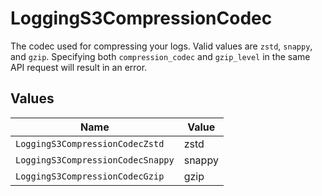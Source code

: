# LoggingS3CompressionCodec

The codec used for compressing your logs. Valid values are `zstd`, `snappy`, and `gzip`. Specifying both `compression_codec` and `gzip_level` in the same API request will result in an error.


## Values

| Name                              | Value                             |
| --------------------------------- | --------------------------------- |
| `LoggingS3CompressionCodecZstd`   | zstd                              |
| `LoggingS3CompressionCodecSnappy` | snappy                            |
| `LoggingS3CompressionCodecGzip`   | gzip                              |